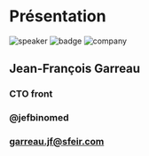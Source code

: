 <!-- .slide: class="speaker-slide" -->

# Présentation

![speaker](./assets/images/speakers/garreau-jf.jpg)
![badge](./assets/images/speakers/gde.png)
![company](./assets/images/logo-sfeir-blanc.png)

## Jean-François Garreau

### CTO front

<!-- .element: class="icon-rule icon-first" -->

### @jefbinomed

<!-- .element: class="icon-twitter icon-second" -->

### garreau.jf@sfeir.com

<!-- .element: class="icon-mail icon-third" -->
